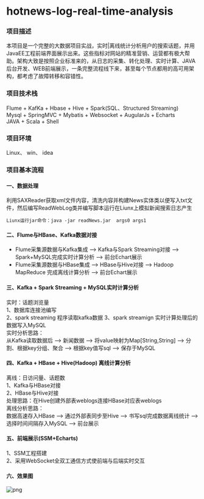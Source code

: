 # hotnews-log-real-time-analysis

### 项目描述    
本项目是一个完整的大数据项目实战，实时|离线统计分析用户的搜索话题，并用JavaEE工程前端界面展示出来。这些指标对网站的精准营销、运营都有极大帮助。架构大致是按照企业标准来的，从日志的采集、转化处理、实时计算、JAVA后台开发、WEB前端展示，一条完整流程线下来，甚至每个节点都用的高可用架构，都考虑了故障转移和容错性。

### 项目技术栈   
Flume + KafKa + Hbase + Hive + Spark(SQL、Structured Streaming)    
Mysql + SpringMVC + Mybatis + Websocket + AugularJs + Echarts    
JAVA + Scala + Shell   

### 项目环境    
Linux、 win、 idea   

### 项目基本流程
#### 一、数据处理
利用SAXReader获取xml文件内容，清洗内容并构建News实体类以便写入txt文件，然后编写ReadWebLog类并编写脚本运行在Liunx上模拟新闻搜索日志产生
~~~
Liunx运行jar命令：java -jar readNews.jar  args0 args1
~~~

#### 二、Flume与HBase、Kafka数据对接    
* Flume采集源数据与Kafka集成 --> Kafka与Spark Streaming对接 --> Spark+MySQL完成实时计算分析  -->  前台Echart展示     
* Flume采集源数据与HBase集成 -->  HBase与Hive对接  -->  Hadoop MapReduce 完成离线计算分析  -->  前台Echart展示
  

#### 三、Kafka + Spark Streaming + MySQL实时计算分析
实时：话题浏览量       
1、数据库连接池编写    
2、spark streaming 程序读取kafka数据
3、spark streamign 实时计算处理后的数据写入MySQL       
实时分析思路：          
从Kafka读取数据后 --> 新闻数据 --> 将value映射为Map[String,String] --> 分割、根据key分组、聚合 --> 根据key值写sql --> 保存于MySQL


#### 四、Kafka + HBase + Hive(Hadoop) 离线计算分析
离线：日访问量、话题数    
1、Kafka与HBase对接   
2、HBase与Hive对接  
处理思路：在Hive创建外部表weblogs连接HBase对应表weblogs      
离线分析思路：    
数据高速存入HBase --> 通过外部表同步至Hive --> 书写sql完成数据离线统计 --> 选择时间间隔存入MySQL --> 前台展示          


#### 五、前端展示(SSM+Echarts) 
1、SSM工程搭建       
2、采用WebSocket全双工通信方式使前端与后端实时交互



#### 六、效果图    
![png](/png)  







